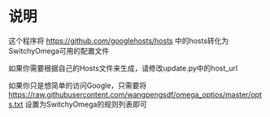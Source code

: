 # 说明
这个程序将 https://github.com/googlehosts/hosts 中的hosts转化为SwitchyOmega可用的配置文件

如果你需要根据自己的Hosts文件来生成，请修改update.py中的host_url

如果你只是想简单的访问Google，只需要将 https://raw.githubusercontent.com/wangpengsdf/omega_optios/master/opts.txt 设置为SwitchyOmega的规则列表即可


